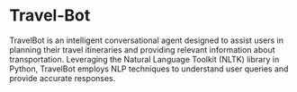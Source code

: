 # Travel-Bot
TravelBot is an intelligent conversational agent designed to assist users in planning their travel itineraries and providing relevant information about  transportation.  Leveraging the Natural Language Toolkit (NLTK) library in Python, TravelBot employs NLP  techniques to understand user queries and provide accurate responses.

